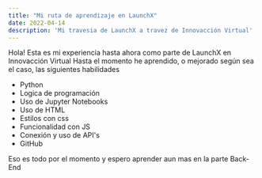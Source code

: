 ```yaml
---
title: "Mi ruta de aprendizaje en LaunchX"
date: 2022-04-14
description: 'Mi travesia de LaunchX a travez de Innovacción Virtual'
---
```


Hola! Esta es mi experiencia hasta ahora como parte de LaunchX en Innovacción Virtual
Hasta el momento he aprendido, o mejorado según sea el caso, las siguientes habilidades

- Python
- Logica de programación
- Uso de Jupyter Notebooks
- Uso de HTML
- Estilos con css
- Funcionalidad con JS
- Conexión y uso de API's
- GitHub

Eso es todo por el momento y espero aprender aun mas en la parte Back-End
